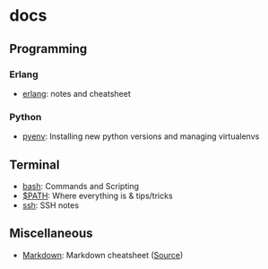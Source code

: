 # docs
## Programming
### Erlang
- [erlang](/src/erlang.md): notes and cheatsheet

### Python
- [pyenv](/src/pyenv.md): Installing new python versions and managing virtualenvs

## Terminal
- [bash](/src/bash.md): Commands and Scripting
- [$PATH](/src/path.md): Where everything is & tips/tricks
- [ssh](/src/ssh.md): SSH notes

## Miscellaneous
- [Markdown](/src/markdown.md): Markdown cheatsheet ([Source](https://github.com/adam-p/markdown-here/wiki/Markdown-Cheatsheet))
